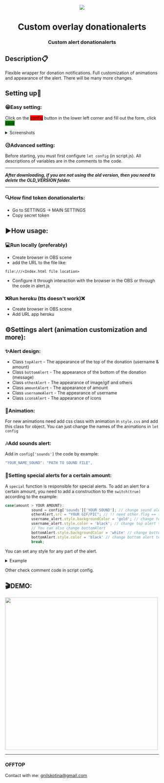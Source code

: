 <p align="center">
  <img src="https://acc-gt.ru/wp-content/uploads/2021/03/ch_129310_UnSh.png">
  <br>
  <h1 align="center">Custom overlay donationalerts</h1>
  <h3 align="center">Custom alert donationalerts</h3>
</p>


## Description📋
Flexible wrapper for donation notifications. Full customization of animations and appearance of the alert. There will be many more changes. 



## Setting up💾

### 😁Easy setting:
Click on the <span style='background: red'>config</span> button in the lower left corner and fill out the form, click <span style='background: green'>save</span>

<details>
  <summary>Screenshots</summary>
  <img src="https://i.imgur.com/9RbhhRE.png">

  <img src="https://i.imgur.com/NH2rzm0.png">
</details>

### 😥Advanced setting:
Before starting, you must first configure ```let config``` (in script.js).
All descriptions of variables are in the comments to the code.


---
<b>*After downloading, if you are not using the old version, then you need to delete the OLD_VERSION folder.*</b>

---

### 🔍How find token donationalerts:
* Go to SETTINGS -> MAIN SETTINGS 
* Copy secret token 


## ▶️How usage:

### 💻Run locally (preferably)
* Create browser in OBS scene
* add the URL to the file like:
```
file:///<Index.html file location>
``` 
* Configure it through interaction with the browser in the OBS or through the code in alert.js
### ❌Run heroku (tts doesn't work)❌
* Create browser in OBS scene
* Add URL app heroku


## ⚙️Settings alert (animation customization and more):

### ✨Alert design:
* Class ```topAlert``` - The appearance of the top of the donation (username & amount)
* Class ```bottomAlert``` - The appearance of the bottom of the donation (message)
* Class ```otherAlert``` - The appearance of image/gif and others
* Class ```amountAlert``` - The appearance of amount
* Class ```usernameAlert``` - The appearance of username
* Class ```iconsAlert``` - The appearance of icons

### 👾Animation:
For new animations need add css class with animation in ```style.css``` and add this class for object. You can just change the names of the animations in ```let config```

### 🎶Add sounds alert:
Add in ```config['sounds']``` the code by example:
```js
"YOUR_NAME_SOUND": "PATH TO SOUND FILE",
```


### 🔅Setting special alerts for a certain amount:

A ```special``` function is responsible for special alerts. To add an alert for a certain amount, you need to add a construction to the ```switch(true)``` according to the example:
```js
case(amount > YOUR AMOUNT): 
            sound = config['sounds']['YOUR SOUND']; // change sound alert
            otherAlert.src = "YOUR GIF/PIC"; // !! need other.flag == true !! if ==false alert will not work 
            username_alert.style.backgroundColor = 'gold'; // change top alert backgroundcolor to gold.You can change for any other color.
            username_alert.style.color = 'black'; // change top alert textcolor to gold. You can change for any other color.
            // You can also change bottomAlert
            bottomAlert.style.backgroundColor = 'white' // change bottom alert backgroundcolor to white. You can change for any other color.
            bottomAlert.style.color = 'black' // change bottom alert textcolor to black. You can change for any other color.
            break;
```
You can set any style for any part of the alert.

<details>
  <summary>Example</summary>
  <img src="https://github.com/gnilskotina/CustomOverlayDonationalerts/blob/master/demo/newdemo2.gif?raw=true" width="500">
</details>

Other check comment code in script config.


## 🎬DEMO:

<img src="https://github.com/gnilskotina/CustomOverlayDonationalerts/blob/master/demo/newdemo1.gif?raw=true" width="500">

---
### OFFTOP
Contact with me: gnilskotina@gmail.com
